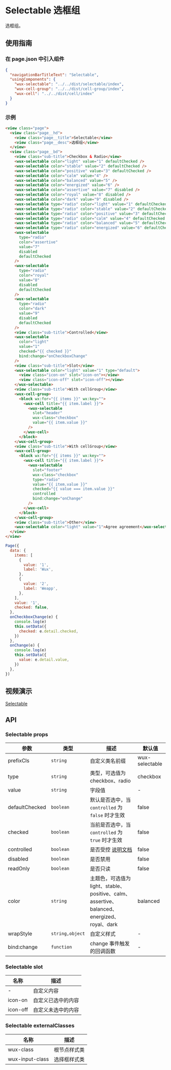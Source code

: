 # Selectable 选框组

选框组。

## 使用指南

### 在 page.json 中引入组件

```json
{
  "navigationBarTitleText": "Selectable",
  "usingComponents": {
    "wux-selectable": "../../dist/selectable/index",
    "wux-cell-group": "../../dist/cell-group/index",
    "wux-cell": "../../dist/cell/index"
  }
}
```

### 示例

```html
<view class="page">
  <view class="page__hd">
    <view class="page__title">Selectable</view>
    <view class="page__desc">选框组</view>
  </view>
  <view class="page__bd">
    <view class="sub-title">Checkbox & Radio</view>
    <wux-selectable color="light" value="1" defaultChecked />
    <wux-selectable color="stable" value="2" defaultChecked />
    <wux-selectable color="positive" value="3" defaultChecked />
    <wux-selectable color="calm" value="4" />
    <wux-selectable color="balanced" value="5" />
    <wux-selectable color="energized" value="6" />
    <wux-selectable color="assertive" value="7" disabled />
    <wux-selectable color="royal" value="8" disabled />
    <wux-selectable color="dark" value="9" disabled />
    <wux-selectable type="radio" color="light" value="1" defaultChecked />
    <wux-selectable type="radio" color="stable" value="2" defaultChecked />
    <wux-selectable type="radio" color="positive" value="3" defaultChecked />
    <wux-selectable type="radio" color="calm" value="4" defaultChecked />
    <wux-selectable type="radio" color="balanced" value="5" defaultChecked />
    <wux-selectable type="radio" color="energized" value="6" defaultChecked />
    <wux-selectable
      type="radio"
      color="assertive"
      value="7"
      disabled
      defaultChecked
    />
    <wux-selectable
      type="radio"
      color="royal"
      value="8"
      disabled
      defaultChecked
    />
    <wux-selectable
      type="radio"
      color="dark"
      value="9"
      disabled
      defaultChecked
    />
    <view class="sub-title">Controlled</view>
    <wux-selectable
      color="light"
      value="1"
      checked="{{ checked }}"
      bind:change="onCheckboxChange"
    />
    <view class="sub-title">Slot</view>
    <wux-selectable color="light" value="1" type="default">
      <view class="icon-on" slot="icon-on"></view>
      <view class="icon-off" slot="icon-off"></view>
    </wux-selectable>
    <view class="sub-title">With cellGroup</view>
    <wux-cell-group>
      <block wx:for="{{ items }}" wx:key="">
        <wux-cell title="{{ item.label }}">
          <wux-selectable
            slot="header"
            wux-class="checkbox"
            value="{{ item.value }}"
          />
        </wux-cell>
      </block>
    </wux-cell-group>
    <view class="sub-title">With cellGroup</view>
    <wux-cell-group>
      <block wx:for="{{ items }}" wx:key="">
        <wux-cell title="{{ item.label }}">
          <wux-selectable
            slot="footer"
            wux-class="checkbox"
            type="radio"
            value="{{ item.value }}"
            checked="{{ value === item.value }}"
            controlled
            bind:change="onChange"
          />
        </wux-cell>
      </block>
    </wux-cell-group>
    <view class="sub-title">Other</view>
    <wux-selectable color="light" value="1">Agree agreement</wux-selectable>
  </view>
</view>
```

```js
Page({
  data: {
    items: [
      {
        value: '1',
        label: 'Wux',
      },
      {
        value: '2',
        label: 'Weapp',
      },
    ],
    value: '1',
    checked: false,
  },
  onCheckboxChange(e) {
    console.log(e)
    this.setData({
      checked: e.detail.checked,
    })
  },
  onChange(e) {
    console.log(e)
    this.setData({
      value: e.detail.value,
    })
  },
})
```

## 视频演示

[Selectable](./_media/selectable.mp4 ':include :type=iframe width=375px height=667px')

## API

### Selectable props

| 参数           | 类型            | 描述                                                                                        | 默认值         |
| -------------- | --------------- | ------------------------------------------------------------------------------------------- | -------------- |
| prefixCls      | `string`        | 自定义类名前缀                                                                              | wux-selectable |
| type           | `string`        | 类型，可选值为 checkbox、radio                                                              | checkbox       |
| value          | `string`        | 字段值                                                                                      | -              |
| defaultChecked | `boolean`       | 默认是否选中，当 `controlled` 为 `false` 时才生效                                           | false          |
| checked        | `boolean`       | 当前是否选中，当 `controlled` 为 `true` 时才生效                                            | false          |
| controlled     | `boolean`       | 是否受控 [说明文档](controlled.md)                                                          | false          |
| disabled       | `boolean`       | 是否禁用                                                                                    | false          |
| readOnly       | `boolean`       | 是否只读                                                                                    | false          |
| color          | `string`        | 主题色，可选值为 light、stable、positive、calm、assertive、balanced、energized、royal、dark | balanced       |
| wrapStyle      | `string,object` | 自定义样式                                                                                  | -              |
| bind:change    | `function`      | change 事件触发的回调函数                                                                   | -              |

### Selectable slot

| 名称     | 描述               |
| -------- | ------------------ |
| -        | 自定义内容         |
| icon-on  | 自定义已选中的内容 |
| icon-off | 自定义未选中的内容 |

### Selectable externalClasses

| 名称            | 描述         |
| --------------- | ------------ |
| wux-class       | 根节点样式类 |
| wux-input-class | 选择框样式类 |
